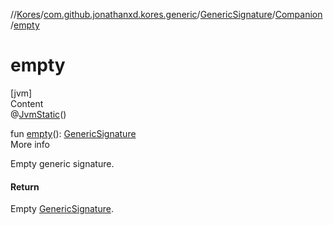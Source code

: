 //[Kores](../../../index.md)/[com.github.jonathanxd.kores.generic](../../index.md)/[GenericSignature](../index.md)/[Companion](index.md)/[empty](empty.md)



# empty  
[jvm]  
Content  
@[JvmStatic](https://kotlinlang.org/api/latest/jvm/stdlib/kotlin.jvm/-jvm-static/index.html)()  
  
fun [empty](empty.md)(): [GenericSignature](../index.md)  
More info  


Empty generic signature.



#### Return  


Empty [GenericSignature](../index.md).

  



